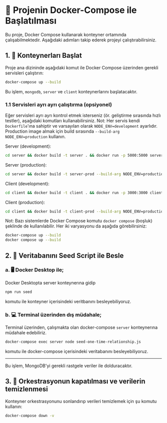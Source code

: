 # 🐳 Projenin Docker-Compose ile Başlatılması

Bu proje, Docker Compose kullanarak konteyner ortamında çalışabilmektedir. Aşağıdaki adımları takip ederek projeyi çalıştırabilirsiniz.

## 1. 🚀 Konteynerları Başlat

Proje ana dizininde aşağıdaki komut ile Docker Compose üzerinden gerekli servisleri çalıştırın:

```sh
docker-compose up --build
```

Bu işlem, `mongodb`, `server` ve `client` konteynerlarını başlatacaktır.

### 1.1 Servisleri ayrı ayrı çalıştırma (opsiyonel)

Eğer servisleri ayrı ayrı kontrol etmek isterseniz (ör. geliştirme sırasında hızlı testler), aşağıdaki komutları kullanabilirsiniz. Not: Her servis kendi `Dockerfile`'ına sahiptir ve varsayılan olarak `NODE_ENV=development` ayarlıdır. Production image almak için build sırasında `--build-arg NODE_ENV=production` kullanın.

Server (development):

```sh
cd server && docker build -t server . && docker run -p 5000:5000 server
```

Server (production):

```sh
cd server && docker build -t server-prod --build-arg NODE_ENV=production . && docker run -p 5000:5000 server-prod
```

Client (development):

```sh
cd client && docker build -t client . && docker run -p 3000:3000 client
```

Client (production):

```sh
cd client && docker build -t client-prod --build-arg NODE_ENV=production . && docker run -p 3000:3000 client-prod
```

Not: Bazı sistemlerde Docker Compose komutu `docker compose` (boşluk) şeklinde de kullanılabilir. Her iki varyasyonu da aşağıda görebilirsiniz:

```sh
docker-compose up --build
docker compose up --build
```

## 2. 🌱 Veritabanını Seed Script ile Besle

### a. 🖥️ Docker Desktop ile;

Docker Desktopta server konteynerına gidip

```sh
npm run seed
```
komutu ile konteyner içerisindeki veritbanını besleyebiliyoruz.

### b. 💻 Terminal üzerinden dış müdahale;

Terminal üzerinden, çalışmakta olan docker-compose `server` konteynerına müdahale edebiliriz.

```sh
docker-compose exec server node seed-one-time-relationship.js
```

komutu ile docker-compose içerisindeki veritabanını besleyebiliyoruz.

---

Bu işlem, MongoDB'yi gerekli rastgele veriler ile dolduracaktır.

## 3. 🛑 Orkestrasyonun kapatılması ve verilerin temizlenmesi

Konteyner orkestrasyonunu sonlandırıp verileri temizlemek için şu komutu kullanın:

```sh
docker-compose down -v
```

